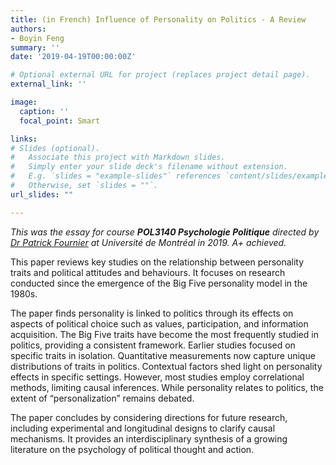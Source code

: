 ```yaml
---
title: (in French) Influence of Personality on Politics - A Review
authors:
- Boyin Feng
summary: ''
date: '2019-04-19T00:00:00Z'

# Optional external URL for project (replaces project detail page).
external_link: ''

image: 
  caption: ''
  focal_point: Smart

links:
# Slides (optional).
#   Associate this project with Markdown slides.
#   Simply enter your slide deck's filename without extension.
#   E.g. `slides = "example-slides"` references `content/slides/example-slides.md`.
#   Otherwise, set `slides = ""`.
url_slides: ""

---
```

*This was the essay for course **POL3140 Psychologie Politique** directed by [Dr Patrick Fournier](https://scholar.google.com/citations?user=qPtFuS4AAAAJ&hl=en&oi=ao) at Université de Montréal in 2019. A+ achieved.*

This paper reviews key studies on the relationship between personality traits and political attitudes and behaviours. It focuses on research conducted since the emergence of the Big Five personality model in the 1980s. 

The paper finds personality is linked to politics through its effects on aspects of political choice such as values, participation, and information acquisition. The Big Five traits have become the most frequently studied in politics, providing a consistent framework. Earlier studies focused on specific traits in isolation. Quantitative measurements now capture unique distributions of traits in politics. Contextual factors shed light on personality effects in specific settings. However, most studies employ correlational methods, limiting causal inferences. While personality relates to politics, the extent of “personalization” remains debated. 

The paper concludes by considering directions for future research, including experimental and longitudinal designs to clarify causal mechanisms. It provides an interdisciplinary synthesis of a growing literature on the psychology of political thought and action. 
